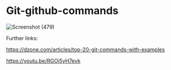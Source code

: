 # Git-github-commands

![Screenshot (479)](https://user-images.githubusercontent.com/34264682/139680097-6b23d6ed-d48d-4bf0-9c68-c4c31402a22a.png)

Further links:

https://dzone.com/articles/top-20-git-commands-with-examples

https://youtu.be/RGOj5yH7evk

